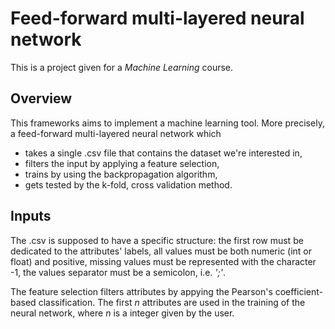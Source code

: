 # Feed-forward multi-layered neural network

This is a project given for a *Machine Learning* course.
## Overview
This frameworks aims to implement a machine learning tool. More precisely,
a feed-forward multi-layered neural network which 
- takes a single .csv file that contains the dataset we're interested in, 
- filters the input by applying a feature selection,
- trains by using the backpropagation algorithm,
- gets tested by the k-fold, cross validation method.

 ## Inputs
 
The .csv is supposed to have a specific structure: the first row must be dedicated to the attributes' labels, 
all values must be both numeric (int or float) and positive, missing values must be represented with the character -1, 
the values separator must be a semicolon, i.e. *';'*. 

The feature selection filters attributes by appying the Pearson's coefficient-based classification. The first *n* attributes are used in the training of the neural network, where *n* is a integer given by the user.

